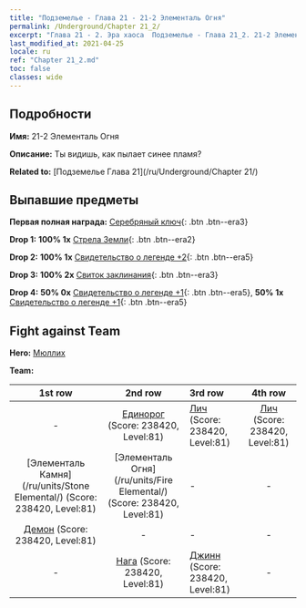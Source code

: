 ```yaml
---
title: "Подземелье - Глава 21 - 21-2 Элементаль Огня"
permalink: /Underground/Chapter 21_2/
excerpt: "Глава 21 - 2. Эра хаоса  Подземелье - Глава 21_2. 21-2 Элементаль Огня"
last_modified_at: 2021-04-25
locale: ru
ref: "Chapter 21_2.md"
toc: false
classes: wide
---
```


## Подробности

 **Имя:** 21-2 Элементаль Огня

 **Описание:** Ты видишь, как пылает синее пламя?

 **Related to:** [Подземелье Глава 21](/ru/Underground/Chapter 21/)

## Выпавшие предметы

 **Первая полная награда:** [Серебряный ключ](/ItemsRU/con_693/){: .btn .btn--era3}

 **Drop 1:** **100% 1x** [Стрела Земли](/ItemsRU/her_464/){: .btn .btn--era2}

 **Drop 2:** **100% 1x** [Свидетельство о легенде +2](/ItemsRU/mat_81/){: .btn .btn--era5}

 **Drop 3:** **100% 2x** [Свиток заклинания](/ItemsRU/con_694/){: .btn .btn--era3}

 **Drop 4:** **50% 0x** [Свидетельство о легенде +1](/ItemsRU/mat_74/){: .btn .btn--era5}, **50% 1x** [Свидетельство о легенде +1](/ItemsRU/mat_74/){: .btn .btn--era5}


## Fight against Team
 **Hero:** [Мюллих](/ru/heroes/Mullich/)

 **Team:**


  | 1st row | 2nd row | 3rd row | 4th row |
  |:----:|:----:|:----|:----:|
  | - | [Единорог](/ru/units/Unicorn/) (Score: 238420, Level:81)  | [Лич](/ru/units/Lich/) (Score: 238420, Level:81)  | [Лич](/ru/units/Lich/) (Score: 238420, Level:81)  |
  | [Элементаль Камня](/ru/units/Stone Elemental/) (Score: 238420, Level:81)  | [Элементаль Огня](/ru/units/Fire Elemental/) (Score: 238420, Level:81)  | - | - |
  | [Демон](/ru/units/Demon/) (Score: 238420, Level:81)  | - | - | - |
  | - | [Нага](/ru/units/Naga/) (Score: 238420, Level:81)  | [Джинн](/ru/units/Genie/) (Score: 238420, Level:81)  | - |



